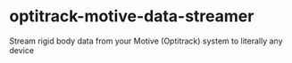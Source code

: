 # optitrack-motive-data-streamer
Stream rigid body data from your Motive (Optitrack) system to literally any device
